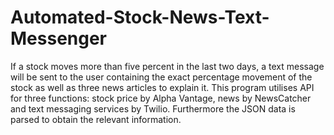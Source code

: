 # Automated-Stock-News-Text-Messenger
If a stock moves more than five percent in the last two days, a text message will be sent to the user containing the exact percentage movement of the stock as well as three news articles to explain it.  This program utilises API for three functions: stock price by Alpha Vantage, news by NewsCatcher and text messaging services by Twilio.  Furthermore the JSON data is parsed to obtain the relevant information.
